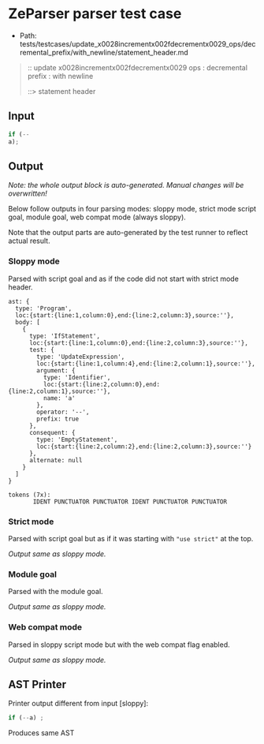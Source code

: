# ZeParser parser test case

- Path: tests/testcases/update_x0028incrementx002fdecrementx0029_ops/decremental_prefix/with_newline/statement_header.md

> :: update x0028incrementx002fdecrementx0029 ops : decremental prefix : with newline
>
> ::> statement header

## Input

`````js
if (--
a);
`````

## Output

_Note: the whole output block is auto-generated. Manual changes will be overwritten!_

Below follow outputs in four parsing modes: sloppy mode, strict mode script goal, module goal, web compat mode (always sloppy).

Note that the output parts are auto-generated by the test runner to reflect actual result.

### Sloppy mode

Parsed with script goal and as if the code did not start with strict mode header.

`````
ast: {
  type: 'Program',
  loc:{start:{line:1,column:0},end:{line:2,column:3},source:''},
  body: [
    {
      type: 'IfStatement',
      loc:{start:{line:1,column:0},end:{line:2,column:3},source:''},
      test: {
        type: 'UpdateExpression',
        loc:{start:{line:1,column:4},end:{line:2,column:1},source:''},
        argument: {
          type: 'Identifier',
          loc:{start:{line:2,column:0},end:{line:2,column:1},source:''},
          name: 'a'
        },
        operator: '--',
        prefix: true
      },
      consequent: {
        type: 'EmptyStatement',
        loc:{start:{line:2,column:2},end:{line:2,column:3},source:''}
      },
      alternate: null
    }
  ]
}

tokens (7x):
       IDENT PUNCTUATOR PUNCTUATOR IDENT PUNCTUATOR PUNCTUATOR
`````

### Strict mode

Parsed with script goal but as if it was starting with `"use strict"` at the top.

_Output same as sloppy mode._

### Module goal

Parsed with the module goal.

_Output same as sloppy mode._

### Web compat mode

Parsed in sloppy script mode but with the web compat flag enabled.

_Output same as sloppy mode._

## AST Printer

Printer output different from input [sloppy]:

````js
if (--a) ;
````

Produces same AST
